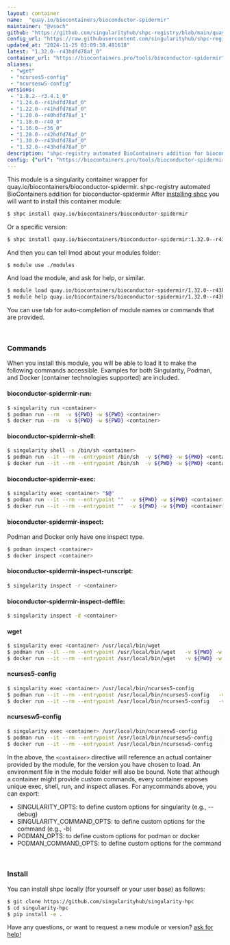 ```yaml
---
layout: container
name:  "quay.io/biocontainers/bioconductor-spidermir"
maintainer: "@vsoch"
github: "https://github.com/singularityhub/shpc-registry/blob/main/quay.io/biocontainers/bioconductor-spidermir/container.yaml"
config_url: "https://raw.githubusercontent.com/singularityhub/shpc-registry/main/quay.io/biocontainers/bioconductor-spidermir/container.yaml"
updated_at: "2024-11-25 03:09:38.481618"
latest: "1.32.0--r43hdfd78af_0"
container_url: "https://biocontainers.pro/tools/bioconductor-spidermir"
aliases:
 - "wget"
 - "ncurses5-config"
 - "ncursesw5-config"
versions:
 - "1.8.2--r3.4.1_0"
 - "1.24.0--r41hdfd78af_0"
 - "1.22.0--r41hdfd78af_0"
 - "1.20.0--r40hdfd78af_1"
 - "1.18.0--r40_0"
 - "1.16.0--r36_0"
 - "1.28.0--r42hdfd78af_0"
 - "1.30.0--r43hdfd78af_0"
 - "1.32.0--r43hdfd78af_0"
description: "shpc-registry automated BioContainers addition for bioconductor-spidermir"
config: {"url": "https://biocontainers.pro/tools/bioconductor-spidermir", "maintainer": "@vsoch", "description": "shpc-registry automated BioContainers addition for bioconductor-spidermir", "latest": {"1.32.0--r43hdfd78af_0": "sha256:b83f29e78881e0fcb27ca25a89e29bfa701aa9173d1a0dbd4bc3cd4a00522cd8"}, "tags": {"1.8.2--r3.4.1_0": "sha256:7cdbc09bb43966ab5bcda3ce5178c34020a8ac94561d2f64e7b0ddbfe564834e", "1.24.0--r41hdfd78af_0": "sha256:cd96ad5b6eec227adb68ad933346004836f77add9e80b71cffcf4daf7a2bb8dc", "1.22.0--r41hdfd78af_0": "sha256:da62464fc5a9369d55836cd5d2da989afe898e307ecb15b45b171f7b18eff159", "1.20.0--r40hdfd78af_1": "sha256:e278a2a37f645e77d21cd98cffad9cd4806a4a3bfbcda4efaf1e18af2e8fcfe8", "1.18.0--r40_0": "sha256:42220c8ebdbae253c1b8b583afe5a562ba4863d28f820303e4dbd26565921ca0", "1.16.0--r36_0": "sha256:977f6970b17e0d02efa92f15554c294e25434e4ff0d8eeac535a75928f0df816", "1.28.0--r42hdfd78af_0": "sha256:6c3efb5e537c6b735b5b4342627b08a3561ab5496a098d1075692d900da07ee0", "1.30.0--r43hdfd78af_0": "sha256:3b3f6b9146746732e52ff33df6e4635cfb447ce6babf9de79734c98d24e9eefd", "1.32.0--r43hdfd78af_0": "sha256:b83f29e78881e0fcb27ca25a89e29bfa701aa9173d1a0dbd4bc3cd4a00522cd8"}, "docker": "quay.io/biocontainers/bioconductor-spidermir", "aliases": {"wget": "/usr/local/bin/wget", "ncurses5-config": "/usr/local/bin/ncurses5-config", "ncursesw5-config": "/usr/local/bin/ncursesw5-config"}}
---
```


This module is a singularity container wrapper for quay.io/biocontainers/bioconductor-spidermir.
shpc-registry automated BioContainers addition for bioconductor-spidermir
After [installing shpc](#install) you will want to install this container module:


```bash
$ shpc install quay.io/biocontainers/bioconductor-spidermir
```

Or a specific version:

```bash
$ shpc install quay.io/biocontainers/bioconductor-spidermir:1.32.0--r43hdfd78af_0
```

And then you can tell lmod about your modules folder:

```bash
$ module use ./modules
```

And load the module, and ask for help, or similar.

```bash
$ module load quay.io/biocontainers/bioconductor-spidermir/1.32.0--r43hdfd78af_0
$ module help quay.io/biocontainers/bioconductor-spidermir/1.32.0--r43hdfd78af_0
```

You can use tab for auto-completion of module names or commands that are provided.

<br>

### Commands

When you install this module, you will be able to load it to make the following commands accessible.
Examples for both Singularity, Podman, and Docker (container technologies supported) are included.

#### bioconductor-spidermir-run:

```bash
$ singularity run <container>
$ podman run --rm  -v ${PWD} -w ${PWD} <container>
$ docker run --rm  -v ${PWD} -w ${PWD} <container>
```

#### bioconductor-spidermir-shell:

```bash
$ singularity shell -s /bin/sh <container>
$ podman run --it --rm --entrypoint /bin/sh  -v ${PWD} -w ${PWD} <container>
$ docker run --it --rm --entrypoint /bin/sh  -v ${PWD} -w ${PWD} <container>
```

#### bioconductor-spidermir-exec:

```bash
$ singularity exec <container> "$@"
$ podman run --it --rm --entrypoint ""  -v ${PWD} -w ${PWD} <container> "$@"
$ docker run --it --rm --entrypoint ""  -v ${PWD} -w ${PWD} <container> "$@"
```

#### bioconductor-spidermir-inspect:

Podman and Docker only have one inspect type.

```bash
$ podman inspect <container>
$ docker inspect <container>
```

#### bioconductor-spidermir-inspect-runscript:

```bash
$ singularity inspect -r <container>
```

#### bioconductor-spidermir-inspect-deffile:

```bash
$ singularity inspect -d <container>
```


#### wget

```bash
$ singularity exec <container> /usr/local/bin/wget
$ podman run --it --rm --entrypoint /usr/local/bin/wget   -v ${PWD} -w ${PWD} <container> -c " $@"
$ docker run --it --rm --entrypoint /usr/local/bin/wget   -v ${PWD} -w ${PWD} <container> -c " $@"
```


#### ncurses5-config

```bash
$ singularity exec <container> /usr/local/bin/ncurses5-config
$ podman run --it --rm --entrypoint /usr/local/bin/ncurses5-config   -v ${PWD} -w ${PWD} <container> -c " $@"
$ docker run --it --rm --entrypoint /usr/local/bin/ncurses5-config   -v ${PWD} -w ${PWD} <container> -c " $@"
```


#### ncursesw5-config

```bash
$ singularity exec <container> /usr/local/bin/ncursesw5-config
$ podman run --it --rm --entrypoint /usr/local/bin/ncursesw5-config   -v ${PWD} -w ${PWD} <container> -c " $@"
$ docker run --it --rm --entrypoint /usr/local/bin/ncursesw5-config   -v ${PWD} -w ${PWD} <container> -c " $@"
```



In the above, the `<container>` directive will reference an actual container provided
by the module, for the version you have chosen to load. An environment file in the
module folder will also be bound. Note that although a container
might provide custom commands, every container exposes unique exec, shell, run, and
inspect aliases. For anycommands above, you can export:

 - SINGULARITY_OPTS: to define custom options for singularity (e.g., --debug)
 - SINGULARITY_COMMAND_OPTS: to define custom options for the command (e.g., -b)
 - PODMAN_OPTS: to define custom options for podman or docker
 - PODMAN_COMMAND_OPTS: to define custom options for the command

<br>

### Install

You can install shpc locally (for yourself or your user base) as follows:

```bash
$ git clone https://github.com/singularityhub/singularity-hpc
$ cd singularity-hpc
$ pip install -e .
```

Have any questions, or want to request a new module or version? [ask for help!](https://github.com/singularityhub/singularity-hpc/issues)